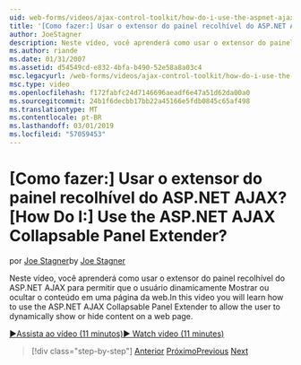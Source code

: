 ```yaml
---
uid: web-forms/videos/ajax-control-toolkit/how-do-i-use-the-aspnet-ajax-collapsable-panel-extender
title: '[Como fazer:] Usar o extensor do painel recolhível do ASP.NET AJAX? | Microsoft Docs'
author: JoeStagner
description: Neste vídeo, você aprenderá como usar o extensor do painel recolhível do ASP.NET AJAX para permitir que o usuário dinamicamente Mostrar ou ocultar o conteúdo em uma página da web.
ms.author: riande
ms.date: 01/31/2007
ms.assetid: d54549cd-e832-4bfa-b490-52e58a8a03c4
msc.legacyurl: /web-forms/videos/ajax-control-toolkit/how-do-i-use-the-aspnet-ajax-collapsable-panel-extender
msc.type: video
ms.openlocfilehash: f172fabfc24d7146696aeadf6e47a51d62da00a0
ms.sourcegitcommit: 24b1f6decbb17bb22a45166e5fdb0845c65af498
ms.translationtype: MT
ms.contentlocale: pt-BR
ms.lasthandoff: 03/01/2019
ms.locfileid: "57059453"
---
```

<a name="how-do-i-use-the-aspnet-ajax-collapsable-panel-extender"></a><span data-ttu-id="a367b-104">[Como fazer:] Usar o extensor do painel recolhível do ASP.NET AJAX?</span><span class="sxs-lookup"><span data-stu-id="a367b-104">[How Do I:] Use the ASP.NET AJAX Collapsable Panel Extender?</span></span>
====================
<span data-ttu-id="a367b-105">por [Joe Stagner](https://github.com/JoeStagner)</span><span class="sxs-lookup"><span data-stu-id="a367b-105">by [Joe Stagner](https://github.com/JoeStagner)</span></span>

<span data-ttu-id="a367b-106">Neste vídeo, você aprenderá como usar o extensor do painel recolhível do ASP.NET AJAX para permitir que o usuário dinamicamente Mostrar ou ocultar o conteúdo em uma página da web.</span><span class="sxs-lookup"><span data-stu-id="a367b-106">In this video you will learn how to use the ASP.NET AJAX Collapsable Panel Extender to allow the user to dynamically show or hide content on a web page.</span></span>

[<span data-ttu-id="a367b-107">&#9654;Assista ao vídeo (11 minutos)</span><span class="sxs-lookup"><span data-stu-id="a367b-107">&#9654; Watch video (11 minutes)</span></span>](https://channel9.msdn.com/Blogs/ASP-NET-Site-Videos/how-do-i-use-the-aspnet-ajax-collapsable-panel-extender)

> [!div class="step-by-step"]
> <span data-ttu-id="a367b-108">[Anterior](how-do-i-use-the-aspnet-ajax-accordion-control.md)
> [Próximo](how-do-i-use-the-aspnet-ajax-draggable-panel-extender.md)</span><span class="sxs-lookup"><span data-stu-id="a367b-108">[Previous](how-do-i-use-the-aspnet-ajax-accordion-control.md)
[Next](how-do-i-use-the-aspnet-ajax-draggable-panel-extender.md)</span></span>
